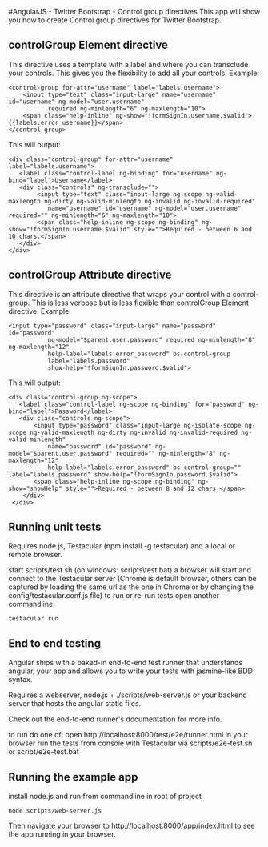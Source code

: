 #AngularJS - Twitter Bootstrap - Control group directives
This app will show you how to create Control group directives for Twitter Bootstrap.

## controlGroup Element directive
This directive uses a template with a label and where you can transclude your controls.
This gives you the flexibility to add all your controls.
Example:
```
<control-group for-attr="username" label="labels.username">
    <input type="text" class="input-large" name="username" id="username" ng-model="user.username"
           required ng-minlength="6" ng-maxlength="10">
    <span class="help-inline" ng-show="!formSignIn.username.$valid">{{labels.error_username}}</span>
</control-group>
 ```

 This will output:
  ```
  <div class="control-group" for-attr="username" label="labels.username">
     <label class="control-label ng-binding" for="username" ng-bind="label">Username</label>
     <div class="controls" ng-transclude="">
          <input type="text" class="input-large ng-scope ng-valid-maxlength ng-dirty ng-valid-minlength ng-invalid ng-invalid-required"
             name="username" id="username" ng-model="user.username" required="" ng-minlength="6" ng-maxlength="10">
          <span class="help-inline ng-scope ng-binding" ng-show="!formSignIn.username.$valid" style="">Required - between 6 and 10 chars.</span>
     </div>
  </div>
   ```

## controlGroup Attribute directive
This directive is an attribute directive that wraps your control with a control-group.
This is less verbose but is less flexible than controlGroup Element directive.
Example:
```
<input type="password" class="input-large" name="password" id="password"
           ng-model="$parent.user.password" required ng-minlength="8" ng-maxlength="12"
           help-label="labels.error_password" bs-control-group
           label="labels.password"
           show-help="!formSignIn.password.$valid">
 ```

 This will output:
 ```
 <div class="control-group ng-scope">
    <label class="control-label ng-scope ng-binding" for="password" ng-bind="label">Password</label>
    <div class="controls ng-scope">
        <input type="password" class="input-large ng-isolate-scope ng-scope ng-valid-maxlength ng-dirty ng-invalid ng-invalid-required ng-valid-minlength"
            name="password" id="password" ng-model="$parent.user.password" required="" ng-minlength="8" ng-maxlength="12"
            help-label="labels.error_password" bs-control-group="" label="labels.password" show-help="!formSignIn.password.$valid">
        <span class="help-inline ng-scope ng-binding" ng-show="showHelp" style="">Required - between 8 and 12 chars.</span>
     </div>
  </div>
  ```


## Running unit tests

Requires node.js, Testacular (npm install -g testacular) and a local or remote browser.

start scripts/test.sh (on windows: scripts\test.bat)
a browser will start and connect to the Testacular server (Chrome is default browser, others can be captured by loading the same url as the one in Chrome or by changing the config/testacular.conf.js file)
to run or re-run tests open another commandline
 ```
 testacular run
 ```

## End to end testing

Angular ships with a baked-in end-to-end test runner that understands angular, your app and allows you to write your tests with jasmine-like BDD syntax.

Requires a webserver, node.js + ./scripts/web-server.js or your backend server that hosts the angular static files.

Check out the end-to-end runner's documentation for more info.

to run do one of:
open http://localhost:8000/test/e2e/runner.html in your browser
run the tests from console with Testacular via scripts/e2e-test.sh or script/e2e-test.bat

## Running the example app

install node.js and run from commandline in root of project
 ```
 node scripts/web-server.js
   ```
Then navigate your browser to http://localhost:8000/app/index.html to see the app running in your browser.